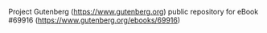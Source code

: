 Project Gutenberg (https://www.gutenberg.org) public repository for
eBook #69916 (https://www.gutenberg.org/ebooks/69916)
